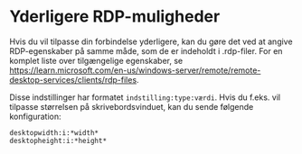 # Yderligere RDP-muligheder

Hvis du vil tilpasse din forbindelse yderligere, kan du gøre det ved at angive RDP-egenskaber på samme måde, som de er indeholdt i .rdp-filer. For en komplet liste over tilgængelige egenskaber, se https://learn.microsoft.com/en-us/windows-server/remote/remote-desktop-services/clients/rdp-files.

Disse indstillinger har formatet `indstilling:type:værdi`. Hvis du f.eks. vil tilpasse størrelsen på skrivebordsvinduet, kan du sende følgende konfiguration:
```
desktopwidth:i:*width*
desktopheight:i:*height*
```

